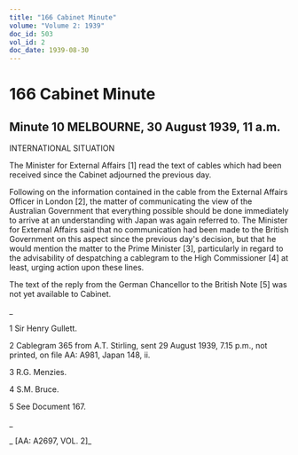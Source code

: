 ```yaml
---
title: "166 Cabinet Minute"
volume: "Volume 2: 1939"
doc_id: 503
vol_id: 2
doc_date: 1939-08-30
---
```


# 166 Cabinet Minute

## Minute 10 MELBOURNE, 30 August 1939, 11 a.m.

INTERNATIONAL SITUATION

The Minister for External Affairs [1] read the text of cables which had been received since the Cabinet adjourned the previous day.

Following on the information contained in the cable from the External Affairs Officer in London [2], the matter of communicating the view of the Australian Government that everything possible should be done immediately to arrive at an understanding with Japan was again referred to. The Minister for External Affairs said that no communication had been made to the British Government on this aspect since the previous day's decision, but that he would mention the matter to the Prime Minister [3], particularly in regard to the advisability of despatching a cablegram to the High Commissioner [4] at least, urging action upon these lines.

The text of the reply from the German Chancellor to the British Note [5] was not yet available to Cabinet.

_

1 Sir Henry Gullett.

2 Cablegram 365 from A.T. Stirling, sent 29 August 1939, 7.15 p.m., not printed, on file AA: A981, Japan 148, ii.

3 R.G. Menzies.

4 S.M. Bruce.

5 See Document 167.

_

_ [AA: A2697, VOL. 2]_
